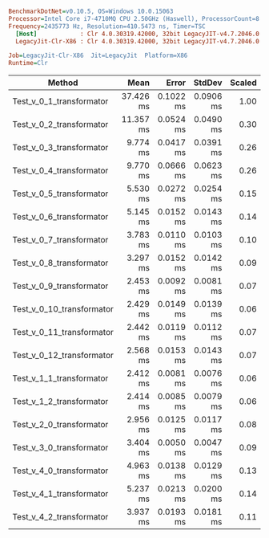 ``` ini

BenchmarkDotNet=v0.10.5, OS=Windows 10.0.15063
Processor=Intel Core i7-4710MQ CPU 2.50GHz (Haswell), ProcessorCount=8
Frequency=2435773 Hz, Resolution=410.5473 ns, Timer=TSC
  [Host]            : Clr 4.0.30319.42000, 32bit LegacyJIT-v4.7.2046.0
  LegacyJit-Clr-X86 : Clr 4.0.30319.42000, 32bit LegacyJIT-v4.7.2046.0

Job=LegacyJit-Clr-X86  Jit=LegacyJit  Platform=X86  
Runtime=Clr  

```
 |                    Method |      Mean |     Error |    StdDev | Scaled |     Gen 0 | Allocated |
 |-------------------------- |----------:|----------:|----------:|-------:|----------:|----------:|
 |  Test_v_0_1_transformator | 37.426 ms | 0.1022 ms | 0.0906 ms |   1.00 | 4791.6667 |  16.31 MB |
 |  Test_v_0_2_transformator | 11.357 ms | 0.0524 ms | 0.0490 ms |   0.30 | 2417.7083 |   7.69 MB |
 |  Test_v_0_3_transformator |  9.774 ms | 0.0417 ms | 0.0391 ms |   0.26 | 1827.0833 |   5.91 MB |
 |  Test_v_0_4_transformator |  9.770 ms | 0.0666 ms | 0.0623 ms |   0.26 | 1827.0833 |   5.91 MB |
 |  Test_v_0_5_transformator |  5.530 ms | 0.0272 ms | 0.0254 ms |   0.15 | 1558.3333 |   4.88 MB |
 |  Test_v_0_6_transformator |  5.145 ms | 0.0152 ms | 0.0143 ms |   0.14 | 2025.0000 |   6.29 MB |
 |  Test_v_0_7_transformator |  3.783 ms | 0.0110 ms | 0.0103 ms |   0.10 | 1990.6250 |    6.1 MB |
 |  Test_v_0_8_transformator |  3.297 ms | 0.0152 ms | 0.0142 ms |   0.09 | 1399.7396 |   4.33 MB |
 |  Test_v_0_9_transformator |  2.453 ms | 0.0092 ms | 0.0081 ms |   0.07 | 1400.7813 |   4.33 MB |
 | Test_v_0_10_transformator |  2.429 ms | 0.0149 ms | 0.0139 ms |   0.06 | 1407.0313 |   4.33 MB |
 | Test_v_0_11_transformator |  2.442 ms | 0.0119 ms | 0.0112 ms |   0.07 | 1400.7813 |   4.33 MB |
 | Test_v_0_12_transformator |  2.568 ms | 0.0153 ms | 0.0143 ms |   0.07 | 1526.0417 |   4.69 MB |
 |  Test_v_1_1_transformator |  2.412 ms | 0.0081 ms | 0.0076 ms |   0.06 | 1408.0729 |   4.33 MB |
 |  Test_v_1_2_transformator |  2.414 ms | 0.0085 ms | 0.0079 ms |   0.06 | 1399.7396 |   4.33 MB |
 |  Test_v_2_0_transformator |  2.956 ms | 0.0125 ms | 0.0117 ms |   0.08 | 1400.7813 |   4.33 MB |
 |  Test_v_3_0_transformator |  3.404 ms | 0.0050 ms | 0.0047 ms |   0.09 | 1108.8542 |   3.46 MB |
 |  Test_v_4_0_transformator |  4.963 ms | 0.0138 ms | 0.0129 ms |   0.13 |  934.8958 |   3.04 MB |
 |  Test_v_4_1_transformator |  5.237 ms | 0.0213 ms | 0.0200 ms |   0.14 |  934.8958 |   3.04 MB |
 |  Test_v_4_2_transformator |  3.937 ms | 0.0193 ms | 0.0181 ms |   0.11 |  708.3333 |   2.35 MB |
